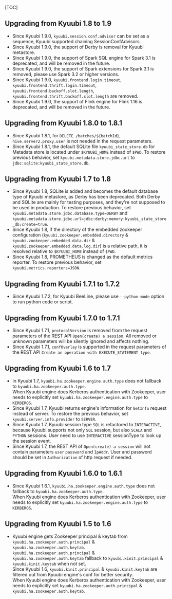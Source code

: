 [TOC]

## Upgrading from Kyuubi 1.8 to 1.9

* Since Kyuubi 1.9.0, `kyuubi.session.conf.advisor` can be set as a sequence, Kyuubi supported chaining SessionConfAdvisors.
* Since Kyuubi 1.9.0, the support of Derby is removal for Kyuubi metastore.
* Since Kyuubi 1.9.0, the support of Spark SQL engine for Spark 3.1 is deprecated, and will be removed in the future.
* Since Kyuubi 1.9.0, the support of Spark extensions for Spark 3.1 is removed, please use Spark 3.2 or higher versions.
* Since Kyuubi 1.9.0, `kyuubi.frontend.login.timeout`, `kyuubi.frontend.thrift.login.timeout`, `kyuubi.frontend.backoff.slot.length`, `kyuubi.frontend.thrift.backoff.slot.length` are removed.
* Since Kyuubi 1.9.0, the support of Flink engine for Flink 1.16 is deprecated, and will be removed in the future.

## Upgrading from Kyuubi 1.8.0 to 1.8.1

* Since Kyuubi 1.8.1, for `DELETE /batches/${batchId}`, `hive.server2.proxy.user` is not needed in the request parameters.
* Since Kyuubi 1.8.1, the default SQLite file `kyuubi_state_store.db` for Metadata store is located under `$KYUUBI_HOME` instead of `$PWD`. To restore previous behavior, set `kyuubi.metadata.store.jdbc.url` to `jdbc:sqlite:kyuubi_state_store.db`.

## Upgrading from Kyuubi 1.7 to 1.8

* Since Kyuubi 1.8, SQLite is added and becomes the default database type of Kyuubi metastore, as Derby has been deprecated.
  Both Derby and SQLite are mainly for testing purposes, and they're not supposed to be used in production.
  To restore previous behavior, set `kyuubi.metadata.store.jdbc.database.type=DERBY` and
  `kyuubi.metadata.store.jdbc.url=jdbc:derby:memory:kyuubi_state_store_db;create=true`.
* Since Kyuubi 1.8, if the directory of the embedded zookeeper configuration (`kyuubi.zookeeper.embedded.directory`
  & `kyuubi.zookeeper.embedded.data.dir` & `kyuubi.zookeeper.embedded.data.log.dir`) is a relative path, it is resolved
  relative to `$KYUUBI_HOME` instead of `$PWD`.
* Since Kyuubi 1.8, PROMETHEUS is changed as the default metrics reporter. To restore previous behavior,
  set `kyuubi.metrics.reporters=JSON`.

## Upgrading from Kyuubi 1.7.1 to 1.7.2

* Since Kyuubi 1.7.2, for Kyuubi BeeLine, please use `--python-mode` option to run python code or script.

## Upgrading from Kyuubi 1.7.0 to 1.7.1

* Since Kyuubi 1.7.1, `protocolVersion` is removed from the request parameters of the REST API `Open(create) a session`. All removed or unknown parameters will be silently ignored and affects nothing.
* Since Kyuubi 1.7.1, `confOverlay` is supported in the request parameters of the REST API `Create an operation with EXECUTE_STATEMENT type`.

## Upgrading from Kyuubi 1.6 to 1.7

* In Kyuubi 1.7, `kyuubi.ha.zookeeper.engine.auth.type` does not fallback to `kyuubi.ha.zookeeper.auth.type`.  
  When Kyuubi engine does Kerberos authentication with Zookeeper, user needs to explicitly set `kyuubi.ha.zookeeper.engine.auth.type` to `KERBEROS`.
* Since Kyuubi 1.7, Kyuubi returns engine's information for `GetInfo` request instead of server. To restore the previous behavior, set `kyuubi.server.info.provider` to `SERVER`.
* Since Kyuubi 1.7, Kyuubi session type `SQL` is refactored to `INTERACTIVE`, because Kyuubi supports not only `SQL` session, but also `SCALA` and `PYTHON` sessions.
  User need to use `INTERACTIVE` sessionType to look up the session event.
* Since Kyuubi 1.7, the REST API of `Open(create) a session` will not contain parameters `user` `password` and `IpAddr`. User and password should be set in `Authorization` of http request if needed.

## Upgrading from Kyuubi 1.6.0 to 1.6.1

* Since Kyuubi 1.6.1, `kyuubi.ha.zookeeper.engine.auth.type` does not fallback to `kyuubi.ha.zookeeper.auth.type`.  
  When Kyuubi engine does Kerberos authentication with Zookeeper, user needs to explicitly set `kyuubi.ha.zookeeper.engine.auth.type` to `KERBEROS`.

## Upgrading from Kyuubi 1.5 to 1.6

* Kyuubi engine gets Zookeeper principal & keytab from `kyuubi.ha.zookeeper.auth.principal` & `kyuubi.ha.zookeeper.auth.keytab`.    
  `kyuubi.ha.zookeeper.auth.principal` & `kyuubi.ha.zookeeper.auth.keytab` fallback to `kyuubi.kinit.principal` & `kyuubi.kinit.keytab` when not set.    
  Since Kyuubi 1.6, `kyuubi.kinit.principal` & `kyuubi.kinit.keytab` are filtered out from Kyuubi engine's conf for better security.  
  When Kyuubi engine does Kerberos authentication with Zookeeper, user needs to explicitly set `kyuubi.ha.zookeeper.auth.principal` & `kyuubi.ha.zookeeper.auth.keytab`.


